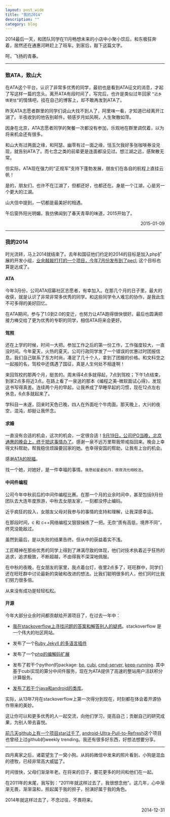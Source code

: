 ```yaml
---
layout: post_wide
title: "我的2014"
description: ""
category: blog
---
```


2014最后一天，和团队同学在11月畅想未来的小店中小聚小饮后，和东极狂奔着，居然还在通惠河畔赶上了班车。到家后，敲下这篇文字。

呵，飞扬的青春。

---

### 致ATA，致山大

在ATA这个平台，认识了非常多优秀的同学，最初也是看到ATA征文的消息，才起了写这样一篇的念头。离开ATA有段时间了，写完后，也许是类似过年回家 `“近乡情更怯”`的情愫吧，挂在自己的博客上，却不敢再发到ATA了。

昨天ATA志愿者群里的同学们说山大找不到人了，阿里味一看，才知道已经离开江湖了。半夜收到的他告别邮件。顿感岁月如风啊，人生聚散如萍。

因身在北京，ATA志愿者同学的聚餐一次都没有参加，乐观地在群里调侃着，以为将来机会还有很多。

和山大有过两面之缘，和阿瑟、幽零有过一面之缘，恬玉欠我好多张咖啡券没兑现，就告别ATA了。而七念之类的前辈更是连面都没见过。想江湖之远，感聚散无常。

但实际，ATA现在强力的“正规军”支持下蓬勃发展，朋友们在各自的航程上直挂云帆！

是的，朋友们，也许不在江湖了，但都还好，也都还在。身是一个江湖，心是另一个更大的江湖。

山大信中提到，一切都是最美好的相遇。

午后窗外阳光明媚，我仿佛闻到了春天青草的味道，2015开始了。

<p style='text-align:right'>2015-01-09</p>

---

### 我的2014

时光流转，马上2014就结束了。去年和国征他们约定的2014的目标是加入php扩展的开发小组，[业余敲敲打打的一个项目，今年7月份发布到了pecl](http://pecl.php.net/package/binpack), 这个目标也算是达成了。

#### ATA

今年3月份，公司ATA招募社区志愿者，有幸加入。在那几个月的日子里，最大的收获，就是认识了非常非常多优秀的同学。和这些同学令人难忘的协作，是我此生不可多得的美好回忆。

在ATA期间，参与了1.0到2.0的变迁，也努力让ATA跑得很快很好。最后也圆满把接力棒交给了更为优秀的专职的同学，相信ATA将来会更好。

#### 驾照

还在上学的时候，时间一大把。参加工作之后的第一份工作，工作强度较大，一直没时间。今年夏天，火热的夏天。公司行政同学发了一个错误的优惠过时团报信息。我们自己联系了东方时尚，凑足了几十个人，拿到了团报的价格。和文科空之一起报的名，驾校中还偶遇了国征，真是人生何处不相逢啊！

来回驾校的那两个月，挺苦的。周末得4点多就得起，7点到驾校；下午1点结束，到家2点多将近3点。在路上看了一泉送的那本《编程之美-微软面试心得》，发现这书写得真差。连续两个月的早起，让我养成了早睡早起的习惯，现在12点左右休息，6点多就起来了。

学科目一未遂，回来时天色已晚，四人在外面吃个牛肉面。那天晚上，大兴的夜空，混沌，却挺让我怀念。

#### 求婚

一直没有合适的机会，这次的机会，一定很合适！[9月19日，公司IPO当晚，北京通惠的晚会上，终于把这事情办了](http://weibo.com/1503535883/BnLNS7Vb1)。感谢一泉不远万里帮我带戒指回来。晚会上幸得文科帮助，帮我稳住烦躁要回家的她。也幸得安国的帮助，让我有上台的机会。

感谢[ATA的祝福](http://www.atatech.org/ask/22437)。

找一个她，对她好，是一件幸福的事情。`我愿如星君如月，夜夜流光相皎洁`。

#### 中间件编程

公司今年中秋前后的中间件编程比赛。在那一个月的业余时间中，甚至包括9月份团队去大连年度旅游，中秋去女朋友家，一刻都没停止编码。

近乎疯狂的投入，女朋友父母对我参与的事情的支持和理解，让我深感幸运。

在那段时间，c 和 c++网络编程又狠狠操练了一把。无奈“质有高低，境界不同”，终究没能敌过。

虽然到最后，是以失败的结果告终。但从中的获益着实不浅。

工匠精神在那些优秀的同学上得到了淋漓尽致的体现，他们对技术执着近乎狂热的追求，追求极致，不断超越，不由得我不深深地佩服。

在中秋的夜晚，在女朋友的家里，我点着台灯，夜里2点多了，旺旺群中，同学们还在旺旺群中讨论最新的突破和改进的想法。比我们聪明很多的人，他们同时比我们努力很多倍。

从来没有成功是轻轻松松。

#### 开源

今年大部分业余时间都贡献给开源项目了，在过去一年中：

*  [我在stackoverflow上寻找问题的答案和解答别人的疑惑](http://stackoverflow.com/users/2446397/srain)。stackoverflow 是一个伟大的社区网站。

*  发布了一个[Ruby Jekyll 的多语言插件](https://rubygems.org/gems/jekyll-multiple-languages)

*  发布了一个[php的编解码扩展](http://pecl.php.net/package/binpack)

*  发布了若干个python的package: [bp](https://pypi.python.org/pypi/bp/), [cubi](https://pypi.python.org/pypi/cubi/), [cmd-server](https://pypi.python.org/pypi/keep-running), [keep-running](https://pypi.python.org/pypi/keep-running/).
   其中基于cubi实现的算分中间件服务，现在为ATA提供了高速的整站用户活跃积分计算服务。

*  [发布了若干个java和android的类库](http://search.maven.org/#search%7Cga%7C1%7Cin.srain)。

实际，从13年7月在stackoverflow上第一次得分到现在，时刻都在体会着开源协作带来的美妙。

这让你可以和更多优秀的人一起交流，向他们学习，提高自己；贡献自己的研究成果，为别人带去喜悦。

[前几天github上有一个项目star过千了](https://github.com/liaohuqiu), [android-Ultra-Pull-to-Refresh](https://github.com/liaohuqiu/android-Ultra-Pull-To-Refresh)这个项目也曾经上过github的weekly trending。我还有很多好东西，好想法想要分享。

---

四月离家之后，诸葛望生了一窝小狗。从妈妈微信中发来的照片看到，小狗是混血的德牧，已经非常高大威猛了。

时间很快，父母们渐渐年老。在将来的日子，要花更多的时间和他们在一起。

在2011年的末尾，我写到：“2011年就这样过去了，我很想念他”。这几年，心中渐渐无畏，渐渐温和，担起属于我的担子，扮演好属于我的角色。

2014年就这样过去了，不念过往，不畏将来。

<p style='text-align:right'>2014-12-31</p>

